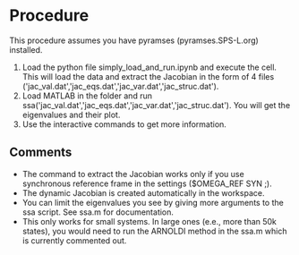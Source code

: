 # Procedure

This procedure assumes you have pyramses (pyramses.SPS-L.org) installed.

1. Load the python file simply_load_and_run.ipynb and execute the cell. This will load the data and extract the Jacobian in the form of 4 files ('jac_val.dat','jac_eqs.dat','jac_var.dat','jac_struc.dat').
2. Load MATLAB in the folder and run ssa('jac_val.dat','jac_eqs.dat','jac_var.dat','jac_struc.dat'). You will get the eigenvalues and their plot.
3. Use the interactive commands to get more information.

## Comments

- The command to extract the Jacobian works only if you use synchronous reference frame in the settings ($OMEGA_REF SYN ;).
- The dynamic Jacobian is created automatically in the workspace.
- You can limit the eigenvalues you see by giving more arguments to the ssa script. See ssa.m for documentation.
- This only works for small systems. In large ones (e.e., more than 50k states), you would need to run the ARNOLDI method in the ssa.m which is currently commented out.
